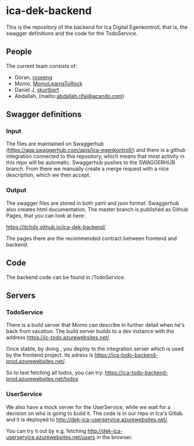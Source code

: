 # ica-dek-backend

This is the repository of the backend for Ica Digital Egenkontroll, that is, the swagger definitions and the code for the TodoService.

## People

The current team consists of: 
* Göran, [roseeng](https://github.com/roseeng)
* Momo, [MomoLearnsToRock](https://github.com/momolearnstorock)
* Daniel J, [skurtbert](https://github.com/skurtbert)
* Abdallah, (mailto:abdallah.rifai@acando.com)

## Swagger definitions
### Input

The files are maintained on Swaggerhub (https://app.swaggerhub.com/apis/ica-egenkontroll/) and there is a github integration
connected to this repository, which means that most activity in this repo will be automatic. Swaggerhub pushes to the SWAGGERHUB branch. From there we manually create a merge request with a nice description, which we then accept.

### Output

The swagger files are stored in both yaml and json format.
Swaggerhub also creates html documentation. The master branch is published as Github Pages, that you can look at here:

https://itchdx.github.io/ica-dek-backend/

The pages there are the recommended contract between frontend and backend.

## Code

The backend code can be found in /TodoService. 

## Servers

### TodoService

There is a build server that Momo can describe in further detail when he's back from vacation. The build server builds to a dev instance with the address https://ic-todo.azurewebsites.net/.

Once stable, by doing <insert description  here>, you deploy to the integration server which is used by the frontend project. Its adress is https://ica-todo-backend-prod.azurewebsites.net/.
  
So to test fetching all todos, you can try: https://ica-todo-backend-prod.azurewebsites.net/todos

### UserService

We also have a mock server for the UserService, while we wait for a decision on who is going to build it.
The code is in our repo in Ica's Gitlab and it is deployed to http://dek-ica-userservice.azurewebsites.net/.

You can try it out by e.g. fetching http://dek-ica-userservice.azurewebsites.net/users in the browser.



